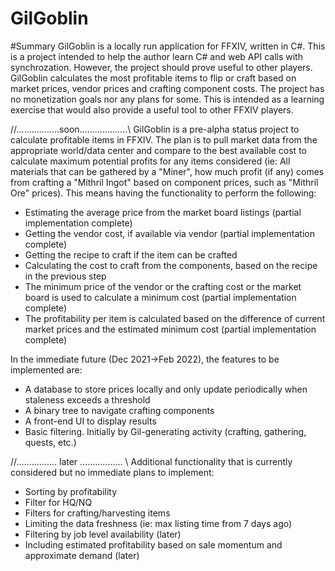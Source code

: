 # GilGoblin

#Summary
GilGoblin is a locally run application for FFXIV, written in C#. This is a project intended to help the author learn C# and web API calls with synchrozation. However, the project should prove useful to other players. GilGoblin calculates the most profitable items to flip or craft based on market prices, vendor prices and crafting component costs. The project has no monetization goals nor any plans for some. This is intended as a learning exercise that would also provide a useful tool to other FFXIV players.

//.................soon...................\\
GilGoblin is a pre-alpha status project to calculate profitable items in FFXIV. The plan is to pull market data from the appropriate world/data center and compare to the best available cost to calculate maximum potential profits for any items considered (ie: All materials that can be gathered by a "Miner", how much profit (if any) comes from crafting a "Mithril Ingot" based on component prices, such as "Mithril Ore" prices).
This means having the functionality to perform the following: 
* Estimating the average price from the market board listings (partial implementation complete)
* Getting the vendor cost, if available via vendor (partial implementation complete)
* Getting the recipe to craft if the item can be crafted 
* Calculating the cost to craft from the components, based on the recipe in the previous step
* The minimum price of the vendor or the crafting cost or the market board is used to calculate a minimum cost (partial implementation complete)
* The profitability per item is calculated based on the difference of current market prices and the estimated minimum cost (partial implementation complete)

In the immediate future (Dec 2021->Feb 2022), the features to be implemented are:
* A database to store prices locally and only update periodically when staleness exceeds a threshold
* A binary tree to navigate crafting components
* A front-end UI to display results
* Basic filtering. Initially by Gil-generating activity (crafting, gathering, quests, etc.)

//................ later ................. \\
Additional functionality that is currently considered but no immediate plans to implement:
* Sorting by profitability
* Filter for HQ/NQ
* Filters for crafting/harvesting items
* Limiting the data freshness (ie: max listing time from 7 days ago)
* Filtering by job level availability (later)
* Including estimated profitability based on sale momentum and approximate demand (later)

